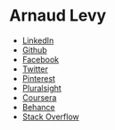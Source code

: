 <h1>Arnaud Levy</h1>

<ul>
  <li><a href="http://www.linkedin.com/in/arnaudlevy" target="_blank">LinkedIn</a></li>
  <li><a href="https://github.com/arnaudlevy" target="_blank">Github</a></li>
  <li><a href="http://www.facebook.com/arnaudlevy" target="_blank">Facebook</a></li>
  <li><a href="http://twitter.com/arnaudlevy" target="_blank">Twitter</a></li>
  <li><a href="http://pinterest.com/arnaudlevy/" target="_blank">Pinterest</a></li>
  <li><a href="https://app.pluralsight.com/profile/arnaud-levy" target="_blank">Pluralsight</a></li>
  <li><a href="https://www.coursera.org/user/7df126eb4709697297f8a811886462de" target="_blank">Coursera</a></li>
  <li><a href="http://www.behance.net/arnaudlevy" target="_blank">Behance</a></li>
  <li><a href="http://stackoverflow.com/users/3409542/arnaud-levy" target="_blank">Stack Overflow</a></li>
</ul>
